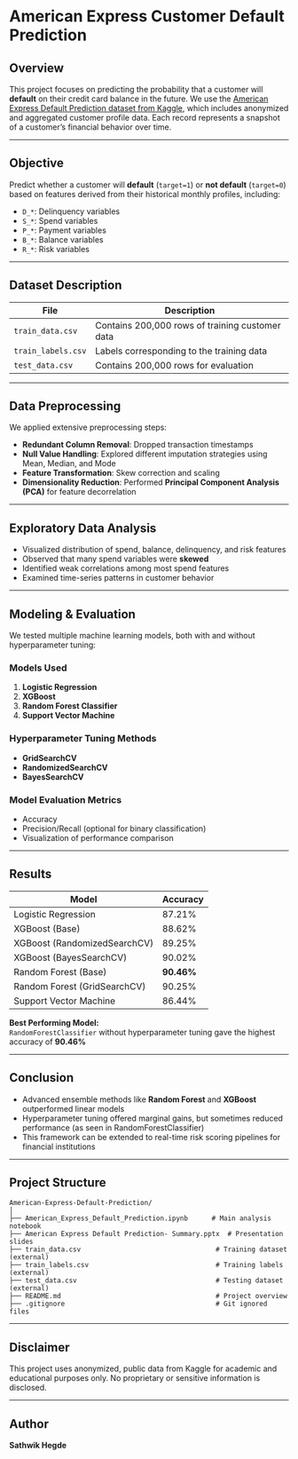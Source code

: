 # American Express Customer Default Prediction

## Overview

This project focuses on predicting the probability that a customer will **default** on their credit card balance in the future. We use the [American Express Default Prediction dataset from Kaggle](https://www.kaggle.com/competitions/amex-default-prediction/data), which includes anonymized and aggregated customer profile data. Each record represents a snapshot of a customer’s financial behavior over time.

---

## Objective

Predict whether a customer will **default** (`target=1`) or **not default** (`target=0`) based on features derived from their historical monthly profiles, including:

- `D_*`: Delinquency variables  
- `S_*`: Spend variables  
- `P_*`: Payment variables  
- `B_*`: Balance variables  
- `R_*`: Risk variables

---

## Dataset Description

| File | Description |
|------|-------------|
| `train_data.csv` | Contains 200,000 rows of training customer data |
| `train_labels.csv` | Labels corresponding to the training data |
| `test_data.csv` | Contains 200,000 rows for evaluation |

---

## Data Preprocessing

We applied extensive preprocessing steps:
- **Redundant Column Removal**: Dropped transaction timestamps
- **Null Value Handling**: Explored different imputation strategies using Mean, Median, and Mode
- **Feature Transformation**: Skew correction and scaling
- **Dimensionality Reduction**: Performed **Principal Component Analysis (PCA)** for feature decorrelation

---

## Exploratory Data Analysis

- Visualized distribution of spend, balance, delinquency, and risk features
- Observed that many spend variables were **skewed**
- Identified weak correlations among most spend features
- Examined time-series patterns in customer behavior

---

## Modeling & Evaluation

We tested multiple machine learning models, both with and without hyperparameter tuning:

### Models Used
1. **Logistic Regression**
2. **XGBoost**
3. **Random Forest Classifier**
4. **Support Vector Machine**

### Hyperparameter Tuning Methods
- **GridSearchCV**
- **RandomizedSearchCV**
- **BayesSearchCV**

### Model Evaluation Metrics
- Accuracy
- Precision/Recall (optional for binary classification)
- Visualization of performance comparison

---

## Results

| Model | Accuracy |
|-------|----------|
| Logistic Regression | 87.21% |
| XGBoost (Base) | 88.62% |
| XGBoost (RandomizedSearchCV) | 89.25% |
| XGBoost (BayesSearchCV) | 90.02% |
| Random Forest (Base) | **90.46%** |
| Random Forest (GridSearchCV) | 90.25% |
| Support Vector Machine | 86.44% |

**Best Performing Model:**  
`RandomForestClassifier` without hyperparameter tuning gave the highest accuracy of **90.46%**

---

## Conclusion

- Advanced ensemble methods like **Random Forest** and **XGBoost** outperformed linear models
- Hyperparameter tuning offered marginal gains, but sometimes reduced performance (as seen in RandomForestClassifier)
- This framework can be extended to real-time risk scoring pipelines for financial institutions

---

## Project Structure

```
American-Express-Default-Prediction/
│
├── American_Express_Default_Prediction.ipynb      # Main analysis notebook
├── American Express Default Prediction- Summary.pptx  # Presentation slides
├── train_data.csv                                  # Training dataset (external)
├── train_labels.csv                                # Training labels (external)
├── test_data.csv                                   # Testing dataset (external)
├── README.md                                       # Project overview
├── .gitignore                                      # Git ignored files
```

---

## Disclaimer

This project uses anonymized, public data from Kaggle for academic and educational purposes only. No proprietary or sensitive information is disclosed.

---

## Author

**Sathwik Hegde**